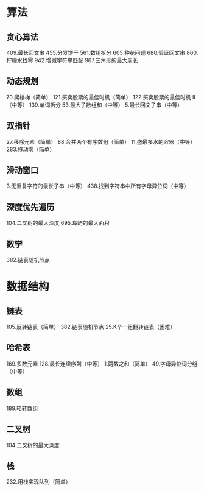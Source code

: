 # 算法

  ## 贪心算法
  409.最长回文串
  455.分发饼干
  561.数组拆分
  605 种花问题
  680.验证回文串
  860.柠檬水找零
  942.增减字符串匹配
  967.三角形的最大周长

  ## 动态规划
  70.爬楼梯（简单）
  121.买卖股票的最佳时机（简单）
  122.买卖股票的最佳时机 II（中等）
  139.单词拆分
  53.最大子数组和（中等）
  5.最长回文子串（中等）

  ## 双指针
  27.移除元素（简单）
  88.合并两个有序数组（简单）
  11.盛最多水的容器（中等）
  283.移动零（简单）

  ## 滑动窗口
  3.无重复字符的最长子串（中等）
  438.找到字符串中所有字母异位词（中等）

  ## 深度优先遍历
  104.二叉树的最大深度
  695.岛屿的最大面积

  ## 数学
  382.链表随机节点

# 数据结构

  ## 链表
  105.反转链表（简单）
  382.链表随机节点
  25.K个一组翻转链表（困难）

  ## 哈希表
  169.多数元素
  128.最长连续序列（中等）
  1.两数之和（简单）
  49.字母异位词分组（中等）

  ## 数组
  189.轮转数组

  ## 二叉树
  104.二叉树的最大深度

  ## 栈
  232.用栈实现队列（简单）